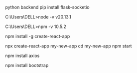 python backend
pip install flask-socketio


C:\Users\DELL>node -v
v20.13.1

C:\Users\DELL>npm -v
10.5.2

npm install -g create-react-app

npx create-react-app my-new-app
cd my-new-app
npm start

npm install axios

npm install bootstrap
